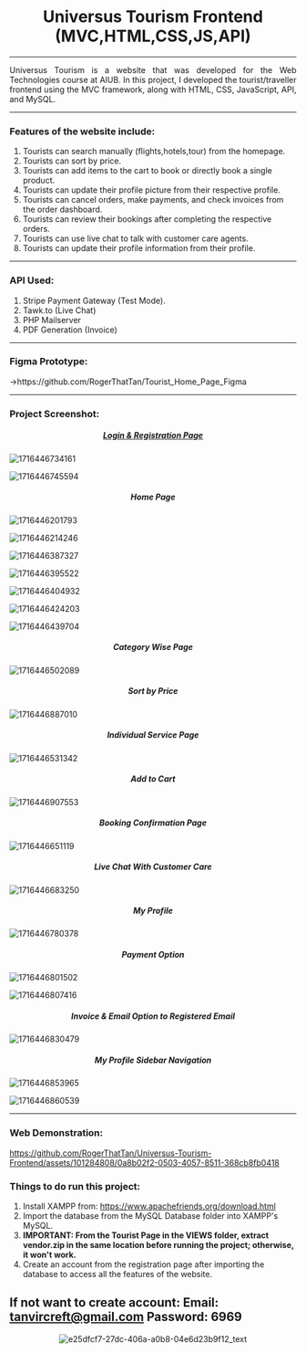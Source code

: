<h1 align = center> Universus Tourism Frontend (MVC,HTML,CSS,JS,API)</h1>

---

<p align=justify>Universus Tourism is a website that was developed for the Web Technologies course at AIUB. In this project, I developed the tourist/traveller frontend using the MVC framework, along with HTML, CSS, JavaScript, API, and MySQL.</p>

---

### **Features of the website include:**

1. Tourists can search manually (flights,hotels,tour) from the homepage.
2. Tourists can sort by price.
3. Tourists can add items to the cart to book or directly book a single product.
4. Tourists can update their profile picture from their respective profile.
5. Tourists can cancel orders, make payments, and check invoices from the order dashboard.
6. Tourists can review their bookings after completing the respective orders.
7. Tourists can use live chat to talk with customer care agents.
8. Tourists can update their profile information from their profile.

---

### API Used:

1. Stripe Payment Gateway (Test Mode).
2. Tawk.to (Live Chat)
3. PHP Mailserver
4. PDF Generation (Invoice)

---

### Figma Prototype:
<p>
   ->https://github.com/RogerThatTan/Tourist_Home_Page_Figma
</p>

---

### Project Screenshot:

<h5 align="center" style="text-decoration: underline;">Login & Registration Page</h5>

![1716446734161](image/README/1716446734161.png)

![1716446745594](image/README/1716446745594.png)

<h5 align = center>Home Page</h5>

![1716446201793](image/README/1716446201793.png)

![1716446214246](image/README/1716446214246.png)

![1716446387327](image/README/1716446387327.png)

![1716446395522](image/README/1716446395522.png)

![1716446404932](image/README/1716446404932.png)

![1716446424203](image/README/1716446424203.png)

![1716446439704](image/README/1716446439704.png)

<h5 align = center>Category Wise Page</h5>

![1716446502089](image/README/1716446502089.png)

<h5 align = center>Sort by Price</h5>

![1716446887010](image/README/1716446887010.png)

<h5 align = center>Individual Service Page</h5>

![1716446531342](image/README/1716446531342.png)

<h5 align = center>Add to Cart</h5>

![1716446907553](image/README/1716446907553.png)

<h5 align = center>Booking Confirmation Page</h5>

![1716446651119](image/README/1716446651119.png)

<h5 align = center>Live Chat With Customer Care</h5>

![1716446683250](image/README/1716446683250.png)

<h5 align = center>My Profile</h5>

![1716446780378](image/README/1716446780378.png)

<h5 align = center>Payment Option</h5>

![1716446801502](image/README/1716446801502.png)

![1716446807416](image/README/1716446807416.png)

<h5 align = center>Invoice & Email Option to Registered Email</h5>

![1716446830479](image/README/1716446830479.png)

<h5 align = center>My Profile Sidebar Navigation</h5>

![1716446853965](image/README/1716446853965.png)

![1716446860539](image/README/1716446860539.png)

---
### Web Demonstration:
https://github.com/RogerThatTan/Universus-Tourism-Frontend/assets/101284808/0a8b02f2-0503-4057-8511-368cb8fb0418

### Things to do run this project:
1. Install XAMPP from: https://www.apachefriends.org/download.html
2. Import the database from the MySQL Database folder into XAMPP's MySQL.
3. **IMPORTANT: From the Tourist Page in the VIEWS folder, extract vendor.zip in the same location before running the project; otherwise, it won't work.**
4. Create an account from the registration page after importing the database to access all the features of the website.
   
If not want to create account:
**Email: tanvircreft@gmail.com
Password: 6969**
---

<div align=center>
   
![e25dfcf7-27dc-406a-a0b8-04e6d23b9f12_text](https://github.com/RogerThatTan/Universus-Tourism-Frontend/assets/101284808/e81da4c5-6c99-469f-80f5-c8baed2f4f6f)

</div>
